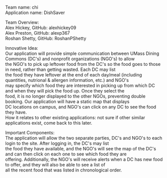 Team name: chi \
Application name: DishSaver

Team Overview: \
Alex Hickey, GitHub: alexhickey09 \
Alex Preston, GitHub: alexp367 \
Roshan Shetty, GitHub: RoshanPShetty

Innovative Idea: \
Our application will provide simple communication between UMass Dining Commons (DC's) and nonprofit organizations (NGO's) to allow \
the NGO's to pick up leftover food from the DC's so the food goes to those in need, rather than getting wasted. Each DC may list \
the food they have leftover at the end of each day/meal (including quantities, nutrional & allergen information, etc.) and NGO's \
may specify which food they are interested in picking up from which DC and when they will pick the food up. Once they select the \
food, it is no longer displayed to the other NGOs, preventing double booking. Our application will have a static map that displays \
DC locations on campus, and NGO's can click on any DC to see the food they have. \
How it relates to other existing applications: not sure if other similar applications exist, come back to this later.

Important Components: \
The application will allow the two separate parties, DC's and NGO's to each login to the site. After logging in, the DC's may list \
the food they have available, and the NGO's will see the map of the DC's and can then click on each one to see which food they are \
offering. Additionally, the NGO's will receive alerts when a DC has new food to offer, and they will also be able to see a list of \
all the recent food that was listed in chronological order.
